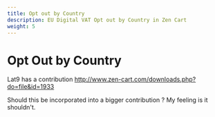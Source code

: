 ```yaml
---
title: Opt out by Country
description: EU Digital VAT Opt out by Country in Zen Cart 
weight: 5
---
```


Opt Out by Country
============

Lat9 has a contribution http://www.zen-cart.com/downloads.php?do=file&id=1933

Should this be incorporated into a bigger contribution ?
My feeling is it shouldn't.
